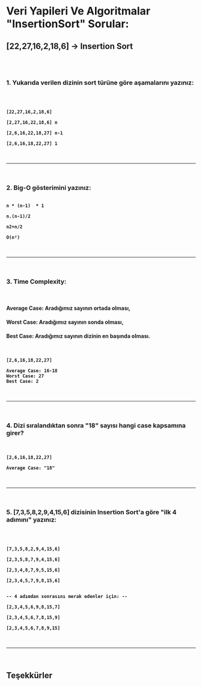 # <strong> Veri Yapileri Ve Algoritmalar "InsertionSort" Sorular:

## <strong> [22,27,16,2,18,6] -> Insertion Sort 

<br>
<br>

### 1. Yukarıda verilen dizinin sort türüne göre aşamalarını yazınız:
<br>

```

[22,27,16,2,18,6] 

[2,27,16,22,18,6] n

[2,6,16,22,18,27] n-1

[2,6,16,18,22,27] 1

```
<br>
<hr>
<br>

### 2. Big-O gösterimini yazınız:

```

n * (n-1)  * 1  

n.(n-1)/2   

n2+n/2  

O(n²)

```
<br>
<hr>
<br>

### 3. Time Complexity: 
<br>

#### Average Case: Aradığımız sayının ortada olması,
#### Worst Case: Aradığımız sayının sonda olması, 
#### Best Case: Aradığımız sayının dizinin en başında olması.
<br>

```
[2,6,16,18,22,27]

Average Case: 16-18
Worst Case: 27
Best Case: 2

```
<br>
<hr>
<br>

### 4. Dizi sıralandıktan sonra "18" sayısı hangi case kapsamına girer?
<br>


```
[2,6,16,18,22,27]

Average Case: "18"

```
<br>
<hr>
<br>

### 5. [7,3,5,8,2,9,4,15,6] dizisinin Insertion Sort'a göre "ilk 4 adımını" yazınız:
<br>


```

[7,3,5,8,2,9,4,15,6] 

[2,3,5,8,7,9,4,15,6] 

[2,3,4,8,7,9,5,15,6] 

[2,3,4,5,7,9,8,15,6] 


-- 4 adımdan sonrasını merak edenler için: --

[2,3,4,5,6,9,8,15,7] 

[2,3,4,5,6,7,8,15,9] 

[2,3,4,5,6,7,8,9,15]

```
<br>
<hr>
<br>

## <b> Teşekkürler
<br>

```
